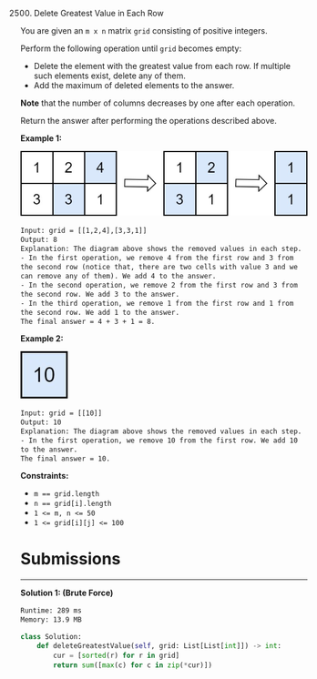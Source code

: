 2500. Delete Greatest Value in Each Row

You are given an `m x n` matrix `grid` consisting of positive integers.

Perform the following operation until `grid` becomes empty:

* Delete the element with the greatest value from each row. If multiple such elements exist, delete any of them.
* Add the maximum of deleted elements to the answer.

**Note** that the number of columns decreases by one after each operation.

Return the answer after performing the operations described above.

 

**Example 1:**

![2500_q1ex1.jpg](img/2500_q1ex1.jpg)
```
Input: grid = [[1,2,4],[3,3,1]]
Output: 8
Explanation: The diagram above shows the removed values in each step.
- In the first operation, we remove 4 from the first row and 3 from the second row (notice that, there are two cells with value 3 and we can remove any of them). We add 4 to the answer.
- In the second operation, we remove 2 from the first row and 3 from the second row. We add 3 to the answer.
- In the third operation, we remove 1 from the first row and 1 from the second row. We add 1 to the answer.
The final answer = 4 + 3 + 1 = 8.
```

**Example 2:**

![2500_q1ex2.jpg](img/2500_q1ex2.jpg)
```
Input: grid = [[10]]
Output: 10
Explanation: The diagram above shows the removed values in each step.
- In the first operation, we remove 10 from the first row. We add 10 to the answer.
The final answer = 10.
```

**Constraints:**

* `m == grid.length`
* `n == grid[i].length`
* `1 <= m, n <= 50`
* `1 <= grid[i][j] <= 100`

# Submissions
---
**Solution 1: (Brute Force)**
```
Runtime: 289 ms
Memory: 13.9 MB
```
```python
class Solution:
    def deleteGreatestValue(self, grid: List[List[int]]) -> int:
        cur = [sorted(r) for r in grid]
        return sum([max(c) for c in zip(*cur)])
```
